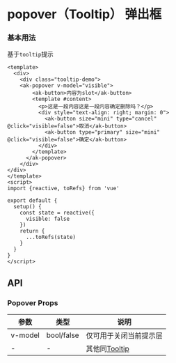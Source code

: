 # popover（Tooltip） 弹出框


### 基本用法
  基于`tooltip`提示
```vue demo
<template>
  <div>
    <div class="tooltip-demo">
    <ak-popover v-model="visible">
        <ak-button>内容为slot</ak-button>
        <template #content>
          <p>这是一段内容这是一段内容确定删除吗？</p>
          <div style="text-align: right; margin: 0">
            <ak-button size="mini" type="cancel" @click="visible=false">取消</ak-button>
            <ak-button type="primary" size="mini" @click="visible=false">确定</ak-button>
          </div>
        </template>
      </ak-popover>
    </div>
</div>
</template>
<script>
import {reactive, toRefs} from 'vue'

export default {
  setup() {
    const state = reactive({
      visible: false
    })
    return {
      ...toRefs(state)
    }
  }
}
</script>

```

## API

### Popover Props

|参数|类型|说明|
|----------|--------------|--------|
|v-model        | bool/false         |仅可用于关闭当前提示层|
|-              | -                  |其他同[Tooltip](/#/tooltip)|
